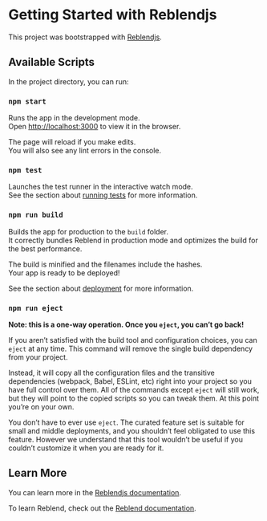 # Getting Started with Reblendjs

This project was bootstrapped with [Reblendjs](https://github.com/scyberLink/create-reblend-app).

## Available Scripts

In the project directory, you can run:

### `npm start`

Runs the app in the development mode.\
Open [http://localhost:3000](http://localhost:3000) to view it in the browser.

The page will reload if you make edits.\
You will also see any lint errors in the console.

### `npm test`

Launches the test runner in the interactive watch mode.\
See the section about [running tests](https://scyberLink.github.io/create-reblend-app/docs/running-tests) for more information.

### `npm run build`

Builds the app for production to the `build` folder.\
It correctly bundles Reblend in production mode and optimizes the build for the best performance.

The build is minified and the filenames include the hashes.\
Your app is ready to be deployed!

See the section about [deployment](https://scyberLink.github.io/create-reblend-app/docs/deployment) for more information.

### `npm run eject`

**Note: this is a one-way operation. Once you `eject`, you can’t go back!**

If you aren’t satisfied with the build tool and configuration choices, you can `eject` at any time. This command will remove the single build dependency from your project.

Instead, it will copy all the configuration files and the transitive dependencies (webpack, Babel, ESLint, etc) right into your project so you have full control over them. All of the commands except `eject` will still work, but they will point to the copied scripts so you can tweak them. At this point you’re on your own.

You don’t have to ever use `eject`. The curated feature set is suitable for small and middle deployments, and you shouldn’t feel obligated to use this feature. However we understand that this tool wouldn’t be useful if you couldn’t customize it when you are ready for it.

## Learn More

You can learn more in the [Reblendjs documentation](https://scyberLink.github.io/create-reblend-app/docs/getting-started).

To learn Reblend, check out the [Reblend documentation](https://reblendjs.org/).
